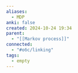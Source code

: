 ```yaml
---
aliases:
  - MDP
anki: false
created: 2024-10-24 19:34
parent:
  - "[[Markov process]]"
connected:
  - "#обс/linking"
tags:
  - empty
---
```


